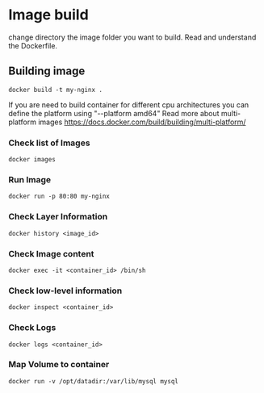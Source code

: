 # Image build

change directory the image folder you want to build. Read and understand the Dockerfile.

## Building image

```
docker build -t my-nginx .
```

If you are need to build container for different cpu architectures you can define the platform using "--platform amd64"
Read more about multi-platform images https://docs.docker.com/build/building/multi-platform/


### Check list of Images
```
docker images
```

### Run Image
```
docker run -p 80:80 my-nginx
```

### Check Layer Information
```
docker history <image_id> 
```

### Check Image content
```
docker exec -it <container_id> /bin/sh 
```

### Check low-level information 
```
docker inspect <container_id>
```

### Check Logs
```
docker logs <container_id>
```

### Map Volume to container
```
docker run -v /opt/datadir:/var/lib/mysql mysql
```